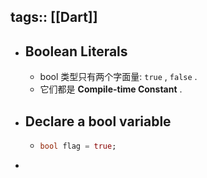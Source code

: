 tags:: [[Dart]]
---

- ## Boolean Literals
	- bool 类型只有两个字面量: `true` , `false` .
	- 它们都是 **Compile-time Constant** .
- ## Declare a bool variable
	- ``` dart
	  bool flag = true;
	  ```
-